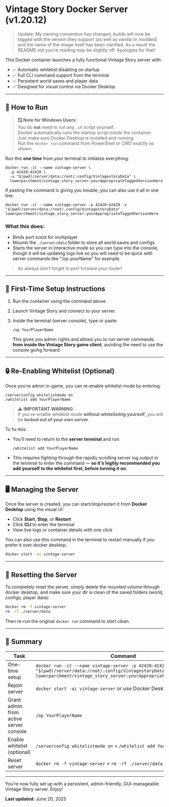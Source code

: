 # Vintage Story Docker Server (v1.20.12)

> Update: My naming convention has changed, builds will now be tagged with the version they support (as well as vanilla or modded) and the name of the image itself has been clarified. As a result the README.md you're reading may be slightly off. Apologies for that!

This Docker container launches a fully functional Vintage Story server with:

- ✅ Automatic whitelist disabling on startup
- ✅ Full CLI command support from the terminal
- ✅ Persistent world saves and player data
- ✅ Designed for visual control via Docker Desktop

---

## 🐳 How to Run

> **🪟 Note for Windows Users:**  
> You do **not** need to run any `.sh` script yourself.  
> Docker automatically runs the startup script *inside* the container.  
> Just make sure Docker Desktop is installed and running.  
> Run the `docker run` command from PowerShell or CMD exactly as shown.

Run this **one time** from your terminal to initialize everything:

```plaintext
docker run -it --name vintage-server \
  -p 42420:42420 \
  -v "$(pwd)/server/data:/root/.config/VintagestoryData" \
  lowerparchment/vintage_story_server:yourAppropriateTaggedVersionHere
```

If pasting the command is giving you trouble, you can also use it all in one line:

```plaintext
docker run -it --name vintage-server -p 42420:42420 -v "$(pwd)/server/data:/root/.config/VintagestoryData" lowerparchment/vintage_story_server:yourAppropriateTaggedVersionHere
```

### What this does:
- Binds port `42420` for multiplayer
- Mounts the `./server/data` folder to store all world saves and configs
- Starts the server in interactive mode so you can type into the console, though it will be updating logs live so you will need to be quick with server commands like "/op yourName" for example.

> As always don't forget to port forward your router!

---

## 👣 First-Time Setup Instructions

1. Run the container using the command above.
2. Launch Vintage Story and connect to your server.
3. Inside the terminal (server console), type or paste:

   ```plaintext
   /op YourPlayerName
   ```

   This gives you admin rights and allows you to run server commands **from inside the Vintage Story game client**, avoiding the need to use the console going forward.

---

## 🔒 Re-Enabling Whitelist (Optional)

Once you're admin in-game, you can re-enable whitelist mode by entering:

```plaintext
/serverconfig whitelistmode on
/whitelist add YourPlayerName
```

> ⚠️ **IMPORTANT WARNING**  
> If you re-enable whitelist mode **without whitelisting yourself**, you will be **locked out of your own server**.

To fix this:
- You’ll need to return to the **server terminal** and run:

  ```plaintext
  /whitelist add YourPlayerName
  ```

- This requires fighting through the rapidly scrolling server log output in the terminal to enter the command — **so it's highly recommended you add yourself to the whitelist first, before turning it on.**

---

## 🖥 Managing the Server

Once the server is created, you can start/stop/restart it from **Docker Desktop** using the visual UI:

- Click **Start**, **Stop**, or **Restart**
- Click **CLI** to enter the terminal
- View live logs or container details with one click

You can also use this command in the terminal to restart manually if you prefer it over docker desktop:

```bash
docker start -ai vintage-server
```

---

## 🧼 Resetting the Server

To completely reset the server, simply delete the mounted volume through docker desktop, and make sure your dir is clean of the saved folders (world, configs, player data):

```bash
docker rm -f vintage-server
rm -rf ./server/data
```

Then re-run the original `docker run` command to start clean.

---

## 🔁 Summary

| Task | Command |
|------|---------|
| One-time setup | `docker run -it --name vintage-server -p 42420:42420 -v "$(pwd)/server/data:/root/.config/VintagestoryData" lowerparchment/vintage_story_server:yourAppropriateTaggedVersionHere` |
| Rejoin server | `docker start -ai vintage-server` or use Docker Desktop |
| Grant admin from active server console | `/op YourPlayerName` |
| Enable whitelist (optional) | `/serverconfig whitelistmode on` + `/whitelist add YourPlayerName` |
| Reset server | `docker rm -f vintage-server` + `rm -rf ./server/data` |

---

You’re now fully set up with a persistent, admin-friendly, GUI-manageable Vintage Story server. Enjoy!

**Last updated:** June 20, 2025
